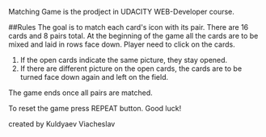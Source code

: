 Matching Game is the prodject in UDACITY WEB-Developer course.


##Rules
The goal is to match each card's icon with its pair. There are 16 cards and 8 pairs total. 
At the beginning of the game all the cards are to be mixed and laid in rows face down.
Player need to click on the cards.
1. If the open cards indicate the same picture, they stay opened. 
2. If there are different picture on the open cards, the cards are to be turned face down again and left on the field.






The game ends once all pairs are matched.

To reset the game press REPEAT button. 
Good luck!

created by Kuldyaev Viacheslav
